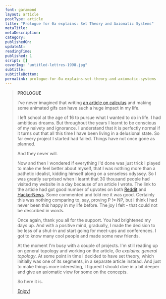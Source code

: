 ```yaml
---
font: garamond
layout: article
postType: article
title: "Prologue for 0a explains: Set Theory and Axiomatic Systems"
metaTitle:
metaDescription: 
category: 
publishedOn:
updateAt: 
readingTime:
published: 1
script: []
coverImg: "untitled-lettres-1998.jpg"
subtitle:
subtitleBottom:
permalink: prologue-for-0a-explains-set-theory-and-axiomatic-systems
---
```



><p class="text-center"><b>PROLOGUE </b> </p>
>
>I've never imagined that writing <a href="http://0a.io/0a-explains-calculus">an article on calculus</a> and making some animated gifs can have such a huge impact in my life. 
>
>I left school at the age of 16 to pursue what I wanted to do in life. I had ambitious dreams. But throughout the years I learnt to be conscious of my naivety and ignorance. I understand that it is perfectly normal if it turns out that all this time I have been living in a delusional state. So far every project I started had failed. Things have not once gone as planned. 
>
>And they never will. 
>
>Now and then I wondered if everything I'd done was just trick I played to make me feel better about myself, that I was nothing more than a pathetic idealist, kidding himself along on a senseless odyssey. So I was greatly surprised when I learnt that 30 thousand people had visited my website in a day because of an article I wrote. The link to the article had got good number of upvotes on both <a target="_blank" href="/0a-explains-calculus">Reddit</a> and <a target="_blank" href="https://news.ycombinator.com/item?id=8523150">HackerNews</a>. Some commented and told me it was good. Certainly this was nothing comparing to, say, proving P != NP, but I think I had never been this happy in my life before. The joy I felt - that could not be described in words.
>
>Once again, thank you all for the support. You had brightened my days up. And with a positive mind, gradually, I made the decision to be less of a shut-in and start going for meet-ups and conferences. I got to know many cool people and made some new friends.
>
>At the moment I'm busy with a couple of projects. I'm still reading up on general topology and working on the article, <i>0a explains: general topology</i>. At some point in time I decided to have set theory, which initially was one of its segments, in a separate article instead. And just to make things more interesting, I figured I should dive in a bit deeper and give an axiomatic view for some on the concepts.
>
>So here it is.
>
><a href="/0a-explains-set-theory-and-axiomatic-systems-with-pics-and-gifs">Enjoy!</a>
